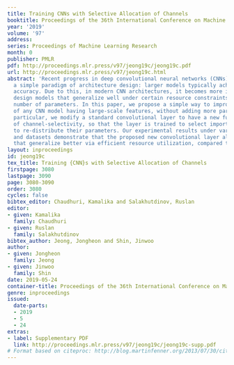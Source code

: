 ```yaml
---
title: Training CNNs with Selective Allocation of Channels
booktitle: Proceedings of the 36th International Conference on Machine Learning
year: '2019'
volume: '97'
address: 
series: Proceedings of Machine Learning Research
month: 0
publisher: PMLR
pdf: http://proceedings.mlr.press/v97/jeong19c/jeong19c.pdf
url: http://proceedings.mlr.press/v97/jeong19c.html
abstract: 'Recent progress in deep convolutional neural networks (CNNs) have enabled
  a simple paradigm of architecture design: larger models typically achieve better
  accuracy. Due to this, in modern CNN architectures, it becomes more important to
  design models that generalize well under certain resource constraints, e.g. the
  number of parameters. In this paper, we propose a simple way to improve the capacity
  of any CNN model having large-scale features, without adding more parameters. In
  particular, we modify a standard convolutional layer to have a new functionality
  of channel-selectivity, so that the layer is trained to select important channels
  to re-distribute their parameters. Our experimental results under various CNN architectures
  and datasets demonstrate that the proposed new convolutional layer allows new optima
  that generalize better via efficient resource utilization, compared to the baseline.'
layout: inproceedings
id: jeong19c
tex_title: Training {CNN}s with Selective Allocation of Channels
firstpage: 3080
lastpage: 3090
page: 3080-3090
order: 3080
cycles: false
bibtex_editor: Chaudhuri, Kamalika and Salakhutdinov, Ruslan
editor:
- given: Kamalika
  family: Chaudhuri
- given: Ruslan
  family: Salakhutdinov
bibtex_author: Jeong, Jongheon and Shin, Jinwoo
author:
- given: Jongheon
  family: Jeong
- given: Jinwoo
  family: Shin
date: 2019-05-24
container-title: Proceedings of the 36th International Conference on Machine Learning
genre: inproceedings
issued:
  date-parts:
  - 2019
  - 5
  - 24
extras:
- label: Supplementary PDF
  link: http://proceedings.mlr.press/v97/jeong19c/jeong19c-supp.pdf
# Format based on citeproc: http://blog.martinfenner.org/2013/07/30/citeproc-yaml-for-bibliographies/
---
```

